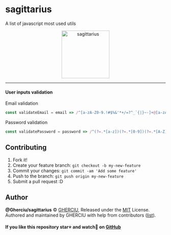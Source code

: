 # sagittarius
A list of javascript most used utils

<center><img src="https://github.com/Gherciu/sagittarius/blob/master/sagittarius-logo.png" alt="sagittarius" width="150px" height="150px"/></center>

---

#### User inputs validation

Email validation
```js
const validateEmail = email => /^[a-zA-Z0-9.!#$%&'*+/=?^_`{|}~-]+@[a-zA-Z0-9-]+(?:\.[a-zA-Z0-9-]+)*$/.test(email)
```
Password validation
```js
const validatePassword = password => /^(?=.*[a-z])(?=.*[0-9])(?=.*[A-Z])(?=.*[#$^+=!*()@%&]).{8,20}$/.test(password)
```

## Contributing

1. Fork it!
2. Create your feature branch: `git checkout -b my-new-feature`
3. Commit your changes: `git commit -am 'Add some feature'`
4. Push to the branch: `git push origin my-new-feature`
5. Submit a pull request :D

## Author

**@Gherciu/sagittarius** © [GHERCIU](https://github.com/Gherciu), Released under the [MIT](./LICENSE) License.<br>
Authored and maintained by GHERCIU with help from contributors ([list](https://github.com/Gherciu/sagittarius/contributors)).

#### If you like this repository star⭐ and watch👀 on [GitHub](https://github.com/Gherciu/sagittarius)

